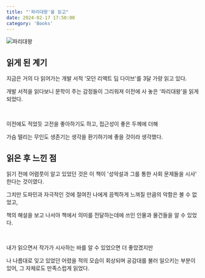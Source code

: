```yaml
---
title: "'파리대왕'을 읽고"
date: 2024-02-17 17:50:00
category: 'Books'
---
```


![파리대왕](https://github.com/hyesungoh/hyesungoh.xyz/assets/26461307/40455c83-616e-4886-9e5f-afad7ff36a92)

## 읽게 된 계기

지금은 거의 다 읽어가는 개발 서적 '모던 리액트 딥 다이브'를 3달 가량 읽고 있다.

개발 서적을 읽다보니 문학이 주는 감정들이 그리워져 이전에 사 놓은 '파리대왕'을 읽게 되었다.

<br />

이전에도 적었듯 고전을 좋아하기도 하고, 접근성이 좋은 두께에 더해

가슴 떨리는 무인도 생존기는 생각을 환기하기에 좋을 것이라 생각했다.

## 읽은 후 느낀 점

읽기 전에 어렴풋이 알고 있었던 것은 이 책이 '성악설과 그를 통한 사회 문제들을 시사' 한다는 것이였다.

그치만 도파민과 자극적인 것에 절여진 나에게 끔찍하게 느껴질 만큼의 악함은 볼 수 없었고, 

책의 해설을 보고 나서야 책에서 의미를 전달하는데에 쓰인 인물과 물건들을 알 수 있었다.

<br />

내가 읽으면서 작가가 시사하는 바를 알 수 있었으면 더 좋았겠지만

나 나름대로 잊고 있었던 어렸을 적의 모습이 회상되며 공감대를 불러 일으키는 부분이 있어, 그 자체로도 만족스럽게 읽었다.
